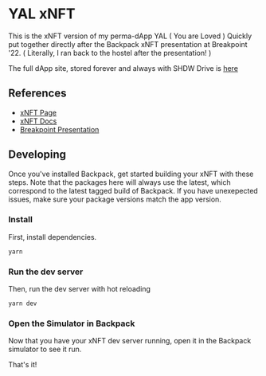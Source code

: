 # YAL xNFT

This is the xNFT version of my perma-dApp YAL ( You are Loved ) Quickly put together directly after the Backpack xNFT presentation at Breakpoint '22. ( Literally, I ran back to the hostel after the presentation! )

The full dApp site, stored forever and always with SHDW Drive is [here](https://shdw-drive.genesysgo.net/6P6WznKbJ2nEMCfrXZDQvipCgCSx45SXxjWMWvqfPtyJ/yal_website.html)

## References 
- [xNFT Page](https://xnft.gg/)
- [xNFT Docs](https://docs.xnft.gg/)
- [Breakpoint Presentation](https://www.youtube.com/watch?v=GuxoSjIC9Lk&feature=youtu.be)

## Developing

Once you've installed Backpack, get started building your xNFT with these steps. Note that the packages here will always use the latest, which correspond to the latest tagged build of Backpack. If you have unexepected issues, make sure your package versions match the app version.

### Install

First, install dependencies.

```
yarn
```

### Run the dev server

Then, run the dev server with hot reloading

```
yarn dev
```

### Open the Simulator in Backpack

Now that you have your xNFT dev server running, open it in the Backpack simulator to see it run.

That's it!
